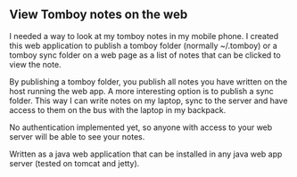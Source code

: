 ## View Tomboy notes on the web ##

I needed a way to look at my tomboy notes in my mobile phone. I created this web application to publish a tomboy folder (normally ~/.tomboy) or a tomboy sync folder on a web page as a list of notes that can be clicked to view the note.

By publishing a tomboy folder, you publish all notes you have written on the host running the web app. A more interesting option is to publish a sync folder. This way I can write notes on my laptop, sync to the server and have access to them on the bus with the laptop in my backpack.

No authentication implemented yet, so anyone with access to your web server will be able to see your notes.

Written as a java web application that can be installed in any java web app server (tested on tomcat and jetty).